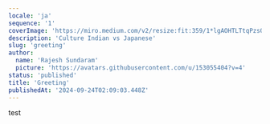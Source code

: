 ```yaml
---
locale: 'ja'
sequence: '1'
coverImage: 'https://miro.medium.com/v2/resize:fit:359/1*lgAOHTLTtqPzsO-XbUyhoQ.jpeg'
description: 'Culture Indian vs Japanese'
slug: 'greeting'
author:
  name: 'Rajesh Sundaram'
  picture: 'https://avatars.githubusercontent.com/u/153055404?v=4'
status: 'published'
title: 'Greeting'
publishedAt: '2024-09-24T02:09:03.448Z'
---
```


test